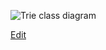 ![`Trie class diagram`](https://www.plantuml.com/plantuml/png/RLB1Zjem4BtxAqQSe59GwM4FqO9MRTLBBrMBSg4S9ic4MElOAtjOQGlyU-rGryw2X4HcvisRDvxtv1Wj7mSb7DjZmx2raduIjcJX92v2ICraEsm8gYzc62GFf1bEayfsMebKshJqYuqbpmJ0LbwZ4hvNrma--uhgU9EUKdn5nf7Xr4bIxGL-8FVVB1x2l19s-_gD2UPQrhKYj_30BTb1QbHbhipdKr12DQtqKhMMjATRFUppMjB2_rXJSLGLfhiemyUDqOnIkofiLa9jZ0easZ01cnSmtHsco0FI0KdkoPO-LLoVP_pgqVNpCLpiLkNUv_pFaPMev1zg0HtiEeM7i_FXkKN6lI3TGfZxVuLNQjZOV86fiWH8kdQVFiRLva748gDzmUOP3mHj3O-FuKurEjfindU9jNJXMymbuQ8_xiEypCoO7ueYcUjzeSglR8rXaNouN6wyLX5T5UBSbxDdUbkdzkNdS9BvOYPk3nPQusgfDnelTlxMSzb1E0kirz2XShIOfV6prIn87l-tkUp8SnSwtJ1ztmC_l4D7duiR9nJ5UPDZyvrpJ2vKF95kZuFw2m00)

[Edit](https://www.plantuml.com/plantuml/uml/RLB1Zjem4BtxAqQSe59GwM4FqO9MRTLBBrMBSg4S9ic4MElOAtjOQGlyU-rGryw2X4HcvisRDvxtv1Wj7mSb7DjZmx2raduIjcJX92v2ICraEsm8gYzc62GFf1bEayfsMebKshJqYuqbpmJ0LbwZ4hvNrma--uhgU9EUKdn5nf7Xr4bIxGL-8FVVB1x2l19s-_gD2UPQrhKYj_30BTb1QbHbhipdKr12DQtqKhMMjATRFUppMjB2_rXJSLGLfhiemyUDqOnIkofiLa9jZ0easZ01cnSmtHsco0FI0KdkoPO-LLoVP_pgqVNpCLpiLkNUv_pFaPMev1zg0HtiEeM7i_FXkKN6lI3TGfZxVuLNQjZOV86fiWH8kdQVFiRLva748gDzmUOP3mHj3O-FuKurEjfindU9jNJXMymbuQ8_xiEypCoO7ueYcUjzeSglR8rXaNouN6wyLX5T5UBSbxDdUbkdzkNdS9BvOYPk3nPQusgfDnelTlxMSzb1E0kirz2XShIOfV6prIn87l-tkUp8SnSwtJ1ztmC_l4D7duiR9nJ5UPDZyvrpJ2vKF95kZuFw2m00)
